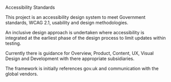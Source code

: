 Accessibility Standards

This project is an accessibility design system to meet Government standards, WCAG 2.1, usability and design methodologies.

An inclusive design approach is undertaken where accessibility is integrated at the earliest phase of the design process to limit updates within testing.

Currently there is guidance for Overview, Product, Content, UX, Visual Design and Development with there appropriate subsidiaries. 

The framework is initially references gov.uk and communication with the global vendors.



